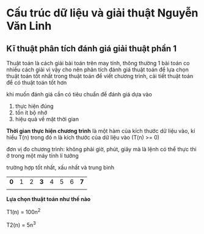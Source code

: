 # Cấu trúc dữ liệu và giải thuật Nguyễn Văn Linh

## Kĩ thuật phân tích đánh giá giải thuật phần 1 

Thuật toán là cách giải bài toán trên may tính, thông thường 1 bài toán co nhiều cách giải vì vậy cho nên phân tích đánh giá thuật toán để lựa chọn thuật toán tốt nhất trong thuật toán để viết chương trình, cải tiết thuật toán để có thuật toán tốt hơn 

khi muốn đánh giá cần có tiêu chuẩn để đánh giá
dựa vào

1. thực hiện đúng
2. tốn ít bộ nhớ
3. hiệu quả về mặt thời gian

**Thời gian thực hiện chương trình**
 là một hàm của kích thước dữ liệu vào, kí hiểu T(n) trong đó n là kích thước của dữ liệu vào  (T(n) >= 0)

 đơn vị đo chương trình: không phải giờ, phút, giây mà là lệnh có thể thực thi ở trong một máy tính lí tưởng

 trường hợp tốt nhất, xấu nhất và trung bình

| | | | | | | | | 
|-|-|-|-|-|-|-|-|
| __0__ | 1 | 2 | __3__ | 4 | 5 | 6 | __7__ |
| | | | | | | | | 

**Lựa chọn thuật toán như thế nào**

T1(n) = 100n<sup>2</sup>

T2(n) = 5n<sup>3</sup>

